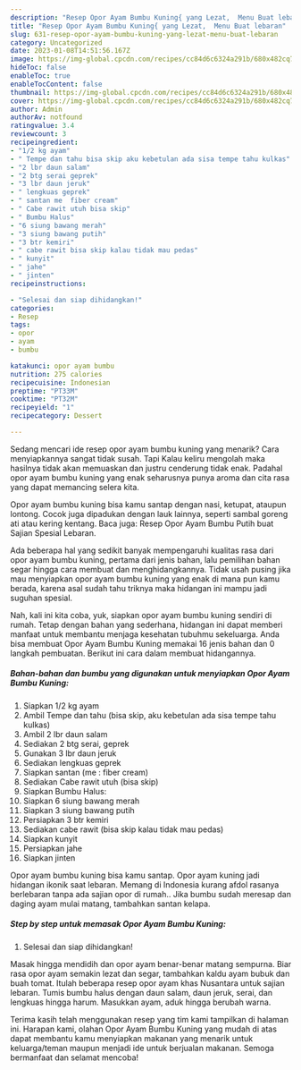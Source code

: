 ```yaml
---
description: "Resep Opor Ayam Bumbu Kuning{ yang Lezat,  Menu Buat lebaran"
title: "Resep Opor Ayam Bumbu Kuning{ yang Lezat,  Menu Buat lebaran"
slug: 631-resep-opor-ayam-bumbu-kuning-yang-lezat-menu-buat-lebaran
category: Uncategorized
date: 2023-01-08T14:51:56.167Z
image: https://img-global.cpcdn.com/recipes/cc84d6c6324a291b/680x482cq70/opor-ayam-bumbu-kuning-foto-resep-utama.jpg
hideToc: false
enableToc: true
enableTocContent: false
thumbnail: https://img-global.cpcdn.com/recipes/cc84d6c6324a291b/680x482cq70/opor-ayam-bumbu-kuning-foto-resep-utama.jpg
cover: https://img-global.cpcdn.com/recipes/cc84d6c6324a291b/680x482cq70/opor-ayam-bumbu-kuning-foto-resep-utama.jpg
author: Admin
authorAv: notfound
ratingvalue: 3.4
reviewcount: 3
recipeingredient:
- "1/2 kg ayam"
- " Tempe dan tahu bisa skip aku kebetulan ada sisa tempe tahu kulkas"
- "2 lbr daun salam"
- "2 btg serai geprek"
- "3 lbr daun jeruk"
- " lengkuas geprek"
- " santan me  fiber cream"
- " Cabe rawit utuh bisa skip"
- " Bumbu Halus"
- "6 siung bawang merah"
- "3 siung bawang putih"
- "3 btr kemiri"
- " cabe rawit bisa skip kalau tidak mau pedas"
- " kunyit"
- " jahe"
- " jinten"
recipeinstructions:

- "Selesai dan siap dihidangkan!"
categories:
- Resep
tags:
- opor
- ayam
- bumbu

katakunci: opor ayam bumbu 
nutrition: 275 calories
recipecuisine: Indonesian
preptime: "PT33M"
cooktime: "PT32M"
recipeyield: "1"
recipecategory: Dessert

---
```



Sedang mencari ide resep opor ayam bumbu kuning yang menarik? Cara menyiapkannya sangat tidak susah. Tapi Kalau keliru mengolah maka hasilnya tidak akan memuaskan dan justru cenderung tidak enak. Padahal opor ayam bumbu kuning yang enak seharusnya punya aroma dan cita rasa yang dapat memancing selera kita.


Opor ayam bumbu kuning bisa kamu santap dengan nasi, ketupat, ataupun lontong. Cocok juga dipadukan dengan lauk lainnya, seperti sambal goreng ati atau kering kentang. Baca juga: Resep Opor Ayam Bumbu Putih buat Sajian Spesial Lebaran.

Ada beberapa hal yang sedikit banyak mempengaruhi kualitas rasa dari opor ayam bumbu kuning, pertama dari jenis bahan, lalu pemilihan bahan segar hingga cara membuat dan menghidangkannya. Tidak usah pusing jika mau menyiapkan opor ayam bumbu kuning yang enak di mana pun kamu berada, karena asal sudah tahu triknya maka hidangan ini mampu jadi suguhan spesial.


Nah, kali ini kita coba, yuk, siapkan opor ayam bumbu kuning sendiri di rumah. Tetap dengan bahan yang sederhana, hidangan ini dapat memberi manfaat untuk membantu menjaga kesehatan tubuhmu sekeluarga. Anda bisa membuat Opor Ayam Bumbu Kuning memakai 16 jenis bahan dan 0 langkah pembuatan. Berikut ini cara dalam membuat hidangannya.

<!--inarticleads1-->

##### Bahan-bahan dan bumbu yang digunakan untuk menyiapkan Opor Ayam Bumbu Kuning:

1. Siapkan 1/2 kg ayam
1. Ambil  Tempe dan tahu (bisa skip, aku kebetulan ada sisa tempe tahu kulkas)
1. Ambil 2 lbr daun salam
1. Sediakan 2 btg serai, geprek
1. Gunakan 3 lbr daun jeruk
1. Sediakan  lengkuas geprek
1. Siapkan  santan (me : fiber cream)
1. Sediakan  Cabe rawit utuh (bisa skip)
1. Siapkan  Bumbu Halus:
1. Siapkan 6 siung bawang merah
1. Siapkan 3 siung bawang putih
1. Persiapkan 3 btr kemiri
1. Sediakan  cabe rawit (bisa skip kalau tidak mau pedas)
1. Siapkan  kunyit
1. Persiapkan  jahe
1. Siapkan  jinten


Opor ayam bumbu kuning bisa kamu santap. Opor ayam kuning jadi hidangan ikonik saat lebaran. Memang di Indonesia kurang afdol rasanya berlebaran tanpa ada sajian opor di rumah.. Jika bumbu sudah meresap dan daging ayam mulai matang, tambahkan santan kelapa. 

<!--inarticleads2-->

##### Step by step untuk memasak Opor Ayam Bumbu Kuning:


1. Selesai dan siap dihidangkan!

Masak hingga mendidih dan opor ayam benar-benar matang sempurna. Biar rasa opor ayam semakin lezat dan segar, tambahkan kaldu ayam bubuk dan buah tomat. Itulah beberapa resep opor ayam khas Nusantara untuk sajian lebaran. Tumis bumbu halus dengan daun salam, daun jeruk, serai, dan lengkuas hingga harum. Masukkan ayam, aduk hingga berubah warna. 

Terima kasih telah menggunakan resep yang tim kami tampilkan di halaman ini. Harapan kami, olahan Opor Ayam Bumbu Kuning yang mudah di atas dapat membantu kamu menyiapkan makanan yang menarik untuk keluarga/teman maupun menjadi ide untuk berjualan makanan. Semoga bermanfaat dan selamat mencoba!
